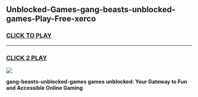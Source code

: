 
## Unblocked-Games-gang-beasts-unblocked-games-Play-Free-xerco
<h3>
<a href="https://premium76.site?title=gang-beasts-unblocked-games&ref=18A1">CLICK TO PLAY</a></h3>
<hr>

<h3>
<a href="https://premium76.site?title=gang-beasts-unblocked-games&ref=18A1">CLICK 2 PLAY</a>
  
</h3>

<a href="https://premium76.site?title=gang-beasts-unblocked-games&ref=18A1"><img src="https://clearcache.store/games.png"></a>


**gang-beasts-unblocked-games games unblocked: Your Gateway to Fun and Accessible Online Gaming**
